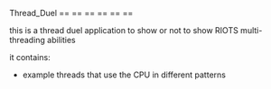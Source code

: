 Thread_Duel
== == == == == ==

this is a thread duel application
    to show or not to show
RIOTS multi-threading abilities

it contains:
* example threads that use the CPU in different patterns
